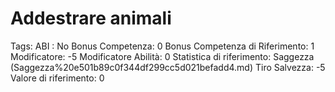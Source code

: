 # Addestrare animali

Tags: ABI
: No
Bonus Competenza: 0
Bonus Competenza di Riferimento: 1
Modificatore: -5
Modificatore  Abilità: 0
Statistica di riferimento: Saggezza (Saggezza%20e501b89c0f344df299cc5d021befadd4.md)
Tiro Salvezza: -5
Valore di riferimento: 0